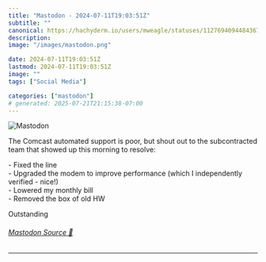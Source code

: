 ```yaml
---
title: "Mastodon - 2024-07-11T19:03:51Z"
subtitle: ""
canonical: https://hachyderm.io/users/mweagle/statuses/112769409448436754
description:
image: "/images/mastodon.png"

date: 2024-07-11T19:03:51Z
lastmod: 2024-07-11T19:03:51Z
image: ""
tags: ["Social Media"]

categories: ["mastodon"]
# generated: 2025-07-21T21:15:38-07:00
---
```

![Mastodon](/images/mastodon.png)

<p>The Comcast automated support is poor, but shout out to the subcontracted team that showed up this morning to resolve:</p><p>- Fixed the line<br />- Upgraded the modem to improve performance (which I independently verified - nice!)<br />- Lowered my monthly bill<br />- Removed the box of old HW </p><p>Outstanding</p>


###### [Mastodon Source 🐘](https://hachyderm.io/@mweagle/112769409448436754)

___
